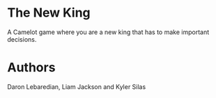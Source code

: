 # The New King

A Camelot game where you are a new king that has to make important decisions.

# Authors
Daron Lebaredian, Liam Jackson and Kyler Silas
